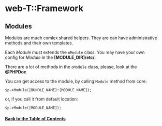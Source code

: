 
# web-T::Framework


## Modules

Modules are much comlex shared helpers. They are can have administrative methods and their own templates. 

Each *Module* must extends the `oModule` class. You may have your own config for *Module* in the **[MODULE_DIR]/etc/**.

There are a lot of methods in the `oModule` class, please, look at the **@PHPDoc**.

You can get access to the module, by calling `Module` method from core:

```
$p->Module([BUNDLE_NAME]:[MODULE_NAME]);
```
or, if you call it from default location:

```
$p->Module([MODULE_NAME]);
```

#### [Back to the Table of Contents](../README_FRAMEWORK.md)